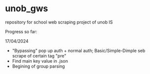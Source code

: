 # unob_gws

repository for school web scraping project of unob IS


Progress so far:

17/04/2024 <br />
- "Bypassing" pop up auth + normal auth; Basic/Simple-Dimple seb scrape of certain tag "pre" <br />
- Find main key value in .json <br />
- Begining of group parsing <br />
